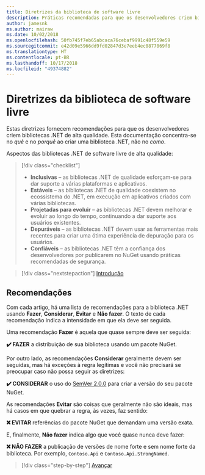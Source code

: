 ```yaml
---
title: Diretrizes da biblioteca de software livre
description: Práticas recomendadas para que os desenvolvedores criem bibliotecas .NET de alta qualidade.
author: jamesnk
ms.author: mairaw
ms.date: 10/02/2018
ms.openlocfilehash: 50fb745f7eb65abcaca76cebaf9991c48f559e59
ms.sourcegitcommit: e42d09e5966dd9fd02847d3e7eeb4ec0877069f8
ms.translationtype: HT
ms.contentlocale: pt-BR
ms.lasthandoff: 10/17/2018
ms.locfileid: "49374882"
---
```

# <a name="open-source-library-guidance"></a>Diretrizes da biblioteca de software livre

Estas diretrizes fornecem recomendações para que os desenvolvedores criem bibliotecas .NET de alta qualidade. Esta documentação concentra-se no *quê* e no *porquê* ao criar uma biblioteca .NET, não no *como*.

Aspectos das bibliotecas .NET de software livre de alta qualidade:

> [!div class="checklist"]
> * **Inclusivas** – as bibliotecas .NET de qualidade esforçam-se para dar suporte a várias plataformas e aplicativos.
> * **Estáveis** – as bibliotecas .NET de qualidade coexistem no ecossistema do .NET, em execução em aplicativos criados com várias bibliotecas.
> * **Projetadas para evoluir** – as bibliotecas .NET devem melhorar e evoluir ao longo do tempo, continuando a dar suporte aos usuários existentes.
> * **Depuráveis** – as bibliotecas .NET devem usar as ferramentas mais recentes para criar uma ótima experiência de depuração para os usuários.
> * **Confiáveis** – as bibliotecas .NET têm a confiança dos desenvolvedores por publicarem no NuGet usando práticas recomendadas de segurança.

> [!div class="nextstepaction"]
> [Introdução](./get-started.md)

## <a name="recommendations"></a>Recomendações

Com cada artigo, há uma lista de recomendações para a biblioteca .NET usando **Fazer**, **Considerar**, **Evitar** e **Não fazer**. O texto de cada recomendação indica a intensidade em que ela deve ser seguida.

Uma recomendação **Fazer** é aquela que quase sempre deve ser seguida:

**✔️ FAZER** a distribuição de sua biblioteca usando um pacote NuGet.

Por outro lado, as recomendações **Considerar** geralmente devem ser seguidas, mas há exceções à regra legítimas e você não precisará se preocupar caso não possa seguir as diretrizes:

**✔️ CONSIDERAR** o uso do [SemVer 2.0.0](https://semver.org/) para criar a versão do seu pacote NuGet.

As recomendações **Evitar** são coisas que geralmente não são ideais, mas há casos em que quebrar a regra, às vezes, faz sentido:

**❌ EVITAR** referências do pacote NuGet que demandam uma versão exata.

E, finalmente, **Não fazer** indica algo que você quase nunca deve fazer:

**❌ NÃO FAZER** a publicação de versões de nome forte e sem nome forte da biblioteca. Por exemplo, `Contoso.Api` e `Contoso.Api.StrongNamed`.

>[!div class="step-by-step"]
[Avançar](./get-started.md)
